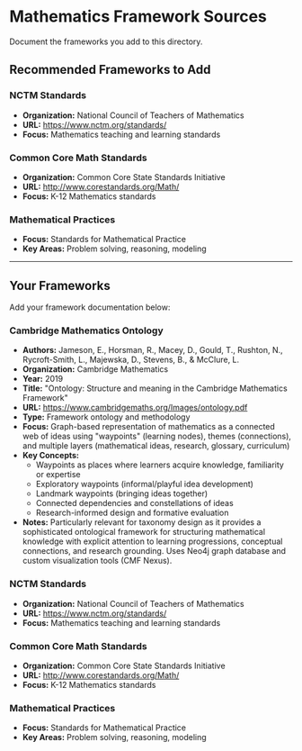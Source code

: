 # Mathematics Framework Sources

Document the frameworks you add to this directory.

## Recommended Frameworks to Add

### NCTM Standards
- **Organization:** National Council of Teachers of Mathematics
- **URL:** https://www.nctm.org/standards/
- **Focus:** Mathematics teaching and learning standards

### Common Core Math Standards
- **Organization:** Common Core State Standards Initiative
- **URL:** http://www.corestandards.org/Math/
- **Focus:** K-12 Mathematics standards

### Mathematical Practices
- **Focus:** Standards for Mathematical Practice
- **Key Areas:** Problem solving, reasoning, modeling

---

## Your Frameworks

Add your framework documentation below:

### Cambridge Mathematics Ontology
- **Authors:** Jameson, E., Horsman, R., Macey, D., Gould, T., Rushton, N., Rycroft-Smith, L., Majewska, D., Stevens, B., & McClure, L.
- **Organization:** Cambridge Mathematics
- **Year:** 2019
- **Title:** "Ontology: Structure and meaning in the Cambridge Mathematics Framework"
- **URL:** https://www.cambridgemaths.org/Images/ontology.pdf
- **Type:** Framework ontology and methodology
- **Focus:** Graph-based representation of mathematics as a connected web of ideas using "waypoints" (learning nodes), themes (connections), and multiple layers (mathematical ideas, research, glossary, curriculum)
- **Key Concepts:**
  - Waypoints as places where learners acquire knowledge, familiarity or expertise
  - Exploratory waypoints (informal/playful idea development)
  - Landmark waypoints (bringing ideas together)
  - Connected dependencies and constellations of ideas
  - Research-informed design and formative evaluation
- **Notes:** Particularly relevant for taxonomy design as it provides a sophisticated ontological framework for structuring mathematical knowledge with explicit attention to learning progressions, conceptual connections, and research grounding. Uses Neo4j graph database and custom visualization tools (CMF Nexus).

### NCTM Standards
- **Organization:** National Council of Teachers of Mathematics
- **URL:** https://www.nctm.org/standards/
- **Focus:** Mathematics teaching and learning standards

### Common Core Math Standards
- **Organization:** Common Core State Standards Initiative
- **URL:** http://www.corestandards.org/Math/
- **Focus:** K-12 Mathematics standards

### Mathematical Practices
- **Focus:** Standards for Mathematical Practice
- **Key Areas:** Problem solving, reasoning, modeling